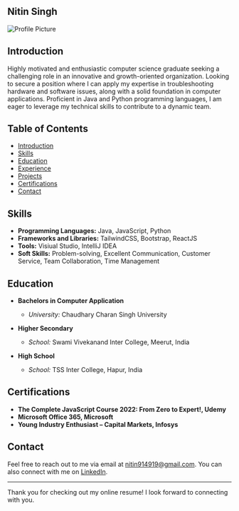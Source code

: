 ## Nitin Singh
![Profile Picture](link-to-profile-picture.jpg)

## Introduction

Highly motivated and enthusiastic computer science graduate seeking a challenging role in an innovative and growth-oriented organization. Looking to secure a position where I can apply my expertise in troubleshooting hardware and software issues, along with a solid foundation in computer applications. Proficient in Java and Python programming languages, I am eager to leverage my technical skills to contribute to a dynamic team.

## Table of Contents

- [Introduction](#introduction)
- [Skills](#skills)
- [Education](#education)
- [Experience](#experience)
- [Projects](#projects)
- [Certifications](#certifications)
- [Contact](#contact)

## Skills

- **Programming Languages:** Java, JavaScript, Python
- **Frameworks and Libraries:** TailwindCSS, Bootstrap, ReactJS
- **Tools:** Visiual Studio, IntelliJ IDEA
- **Soft Skills:** Problem-solving, Excellent Communication, Customer Service, Team Collaboration, Time Management

## Education
- **Bachelors in Computer Application**
  - *University:* Chaudhary Charan Singh University

- **Higher Secondary**
  - *School:* Swami Vivekanand Inter College, Meerut, India

- **High School**
  - *School:* TSS Inter College, Hapur, India

## Certifications

- **The Complete JavaScript Course 2022: From Zero to Expert!, Udemy**
- **Microsoft Office 365, Microsoft**
- **Young Industry Enthusiast – Capital Markets, Infosys**

## Contact

Feel free to reach out to me via email at nitin914919@gmail.com. You can also connect with me on [LinkedIn](https://www.linkedin.com/in/nitinbhojsingh).

---

Thank you for checking out my online resume! I look forward to connecting with you.

